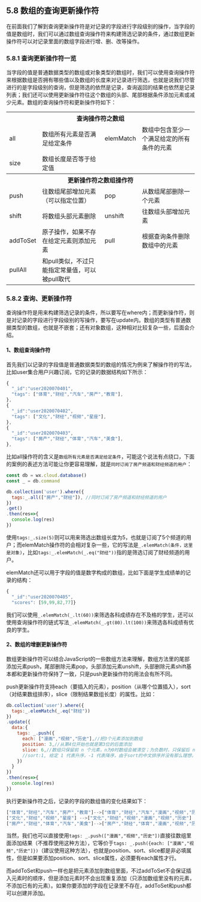## 5.8 数组的查询更新操作符
在前面我们了解到查询更新操作符是对记录的字段进行字段级别的操作，当字段的值是数组时，我们可以通过数组查询操作符来构建筛选记录的条件，通过数组更新操作符可以对记录里面的数组字段进行增、删、改等操作。

### 5.8.1 查询更新操作符一览
当字段的值是普通数据类型的数组或对象类型的数组时，我们可以使用查询操作符来根据数组是否拥有哪些值以及数组的长度来对记录进行筛选，也就是说我们尽管进行的是字段级别的查询，但是筛选的依然是记录，查询返回的结果也依然是记录列表；我们还可以使用更新操作符往这个数组的头部、尾部根据条件添加元素或减少元素。数组的查询操作符和更新操作符如下：
<table class="table table-bordered table-striped"><tbody>
<tr><th style="text-align: center;" colspan="4">查询操作符之数组</th>
</tr><tr><td>all</td><td>数组所有元素是否满足给定条件</td><td>elemMatch</td><td>数组中包含至少一个满足给定的所有条件的元素</td></tr>
<tr><td>size</td><td>数组长度是否等于给定值</td><td></td><td></td></tr>
<tr><th style="text-align: center;" colspan="4">更新操作符之数组操作符</th>
</tr><tr><td>push</td><td>往数组尾部增加元素（可以指定位置）</td><td>pop</td><td>从数组尾部删除一个元素</td></tr>
<tr><td>shift</td><td>将数组头部元素删除</td><td>unshift</td><td>往数组头部增加元素</td></tr>
<tr><td>addToSet</td><td>原子操作，如果不存在给定元素则添加元素</td><td>pull</td><td>根据查询条件删除数组中的元素</td>
</tr><tr><td>pullAll</td><td>和pull类似，不过只能指定常量值，可以被pull取代</td><td></td><td></td></tr>
</tbody>
</table>

### 5.8.2 查询、更新操作符
查询操作符是用来构建筛选记录的条件，所以要写在where内；而更新操作符，则是对记录的字段进行字段级别的写操作，要写在update内。数组的类型有普通数据类型的数组，也就是不嵌套；还有对象数组，这种相对比较复杂一些，后面会介绍。

#### 1、数组查询操作符
首先我们以记录的字段值是普通数据类型的数组的情况为例来了解操作符的写法，比如user集合用户兴趣订阅，它的记录的数据结构如下所示：
```javascript
{
  "_id":"user2020070401",
  "tags": ["体育","财经","汽车","房产","教育"],
},
{
  "_id":"user2020070402",
  "tags": ["文化","财经","视频","星座"],
},
{
  "_id":"user2020070403",
  "tags": ["房产","财经","体育","汽车","美食"],
},
```
比如all操作符的含义是`数组所有元素是否满足给定条件`，可能这个说法有点绕口，下面的案例的表述方法可能让你更容易理解，就是`同时订阅了房产频道和财经频道的用户`：
```javascript
const db = wx.cloud.database()
const _ = db.command

db.collection('user').where({
  tags:_.all(["房产","财经"]), //同时订阅了房产频道和财经频道的用户
})
.get()
.then(res=>{
  console.log(res)
})
```
使用`tags:_.size(5)`则可以用来筛选出数组长度为5，也就是订阅了5个频道的用户；而elemMatch操作符的会相对复杂一些，它的写法是`_.elemMatch(条件，这里是对象)`，比如`tags:_.elemMatch(_.eq("财经"))`指的是筛选订阅了财经频道的用户。

elemMatch还可以用于字段的值是数字构成的数组，比如下面是学生成绩单的记录的结构：
```javascript
{
  "_id":"user2020070405",
  "scores": [59,99,82,77]}
```
我们可以使用`_.elemMatch(_.lt(60))`来筛选各科成绩存在不及格的学生，还可以使用查询操作符的链式写法`_.elemMatch(_.gt(80).lt(100))`来筛选各科成绩有优良的学生。

#### 2、数组的增删更新操作符
数组更新操作符可以结合JavaScript的一些数组方法来理解，数组方法里的尾部添加元素push，尾部删除元素pop，头部添加元素unshift，头部删除元素shift基本都和更新操作符保持了一致，只是push更新操作符的用法会有所不同。

push更新操作符支持each（要插入的元素），position（从哪个位置插入），sort（对结果数组排序），slice（限制结果数组长度）的属性。比如：
```javascript
db.collection('user').where({
  tags:_.elemMatch(_.eq("财经"))
})
.update({
  data:{
    tags: _.push({
      each: ["漫画","视频","历史"],//把3个元素添加到数组
      position: 3,//从第4位开始也就是第3位的后面添加
      slice: 6,//数组只保留前 n 个元素，n为0时数组会被清空；为负数时，只保留后 n 个元素
      //sort:1, 给定 1 代表升序，-1 代表降序，由于sort的中文排序并没有那么理想，而且还会打算position的位置，所以你可以按情况来使用
    })
  }
})
.then(res=>{
  console.log(res)
})
```
执行更新操作符之后，记录的字段的数组值的变化结果如下：
```javascript
["体育","财经","汽车","房产","教育"]-->["体育","财经","汽车","漫画","视频","历史"]
["文化","财经","视频","星座"] -->["文化","财经","视频","漫画","视频","历史"] 
["房产","财经","体育","汽车","美食"]-->["房产","财经","体育","漫画","视频","历史"]
```
当然，我们也可以直接使用`tags: _.push(["漫画","视频","历史"])`直接往数组里面添加结果（不推荐使用这种方法），它等价于`tags: _.push({each: ["漫画","视频","历史"]})`（建议使用这种方法），也就是position、sort、slice都是非必填属性，但是如果要添加position、sort、slice属性，必须要有each属性才行。

而addToSet和push一样也是把元素添加到数组里面，不过addToSet不会保证插入元素时的顺序，但是添加元素时不会出现重复添加（只添加数组里没有的元素，不添加已有的元素）。如果你要添加的字段在记录里不存在，addToSet和push都可以创建并添加。